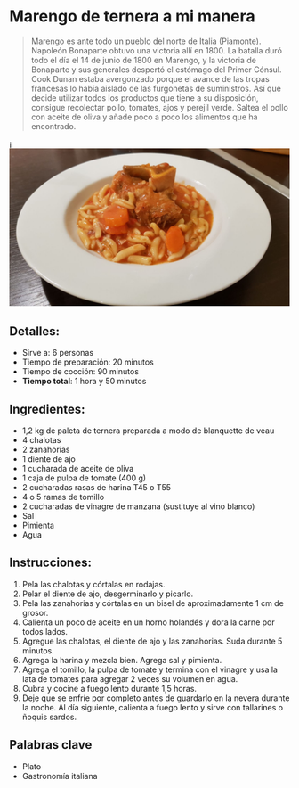 # Marengo de ternera a mi manera

> Marengo es ante todo un pueblo del norte de Italia (Piamonte). Napoleón Bonaparte obtuvo una victoria allí en 1800.
> La batalla duró todo el día el 14 de junio de 1800 en Marengo, y la victoria de Bonaparte y sus generales despertó el estómago del Primer Cónsul. Cook Dunan estaba avergonzado porque el avance de las tropas francesas lo había aislado de las furgonetas de suministros. Así que decide utilizar todos los productos que tiene a su disposición, consigue recolectar pollo, tomates, ajos y perejil verde. Saltea el pollo con aceite de oliva y añade poco a poco los alimentos que ha encontrado. 

¡![Marengo becerro a mi manera](https://github.com/anamorph/recettes/blob/main/photos/fr-plat-veau_marengo_a_ma_facon-01.jpg?raw=true)

## Detalles:
* Sirve a: 6 personas
* Tiempo de preparación: 20 minutos
* Tiempo de cocción: 90 minutos
* **Tiempo total**: 1 hora y 50 minutos

## Ingredientes:
* 1,2 kg de paleta de ternera preparada a modo de blanquette de veau
* 4 chalotas
* 2 zanahorias
* 1 diente de ajo
* 1 cucharada de aceite de oliva
* 1 caja de pulpa de tomate (400 g)
* 2 cucharadas rasas de harina T45 o T55
* 4 o 5 ramas de tomillo
* 2 cucharadas de vinagre de manzana (sustituye al vino blanco)
* Sal
* Pimienta
* Agua

## Instrucciones:
1. Pela las chalotas y córtalas en rodajas.
1. Pelar el diente de ajo, desgerminarlo y picarlo.
1. Pela las zanahorias y córtalas en un bisel de aproximadamente 1 cm de grosor.
1. Calienta un poco de aceite en un horno holandés y dora la carne por todos lados.
1. Agregue las chalotas, el diente de ajo y las zanahorias. Suda durante 5 minutos.
1. Agrega la harina y mezcla bien. Agrega sal y pimienta.
1. Agrega el tomillo, la pulpa de tomate y termina con el vinagre y usa la lata de tomates para agregar 2 veces su volumen en agua.
1. Cubra y cocine a fuego lento durante 1,5 horas.
1. Deje que se enfríe por completo antes de guardarlo en la nevera durante la noche. Al día siguiente, calienta a fuego lento y sirve con tallarines o ñoquis sardos.

## Palabras clave
* Plato
* Gastronomía italiana
